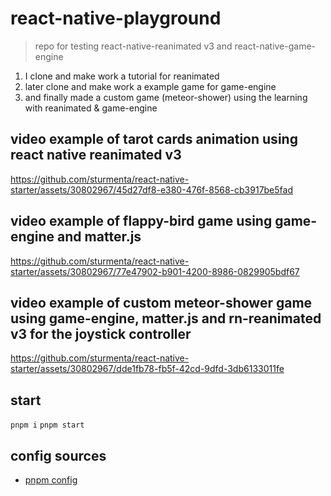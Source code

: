 # react-native-playground

> repo for testing react-native-reanimated v3 and react-native-game-engine

1. I clone and make work a tutorial for reanimated
2. later clone and make work a example game for game-engine
3. and finally made a custom game (meteor-shower) using the learning with reanimated & game-engine

## video example of tarot cards animation using react native reanimated v3

https://github.com/sturmenta/react-native-starter/assets/30802967/45d27df8-e380-476f-8568-cb3917be5fad

## video example of flappy-bird game using game-engine and matter.js

https://github.com/sturmenta/react-native-starter/assets/30802967/77e47902-b901-4200-8986-0829905bdf67

## video example of custom meteor-shower game using game-engine, matter.js and rn-reanimated v3 for the joystick controller

https://github.com/sturmenta/react-native-starter/assets/30802967/dde1fb78-fb5f-42cd-9dfd-3db6133011fe

## start

`pnpm i`
`pnpm start`

## config sources

- [pnpm config](https://github.com/expo/expo/issues/21820#issuecomment-1506079581)

